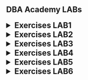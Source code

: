 ## DBA Academy LABs

<details>
<summary style="font-size: 1.5em; font-weight: bold;">Exercises LAB1</summary>

1. What is the user that you logged in?
```
└─$ whoami
sopa
```

2. Display your current directory.
```
└─$ pwd
/home/sopa/yoda/linux/students
```

3. Change to the `/etc` directory
```
┌──(sopa㉿DESKTOP-MAPFS0I)-[~/yoda/linux/students]
└─$ cd /etc/

┌──(sopa㉿DESKTOP-MAPFS0I)-[/etc]
└─$ pwd
/etc
```

4. Now change to your home directory using only 3 key presses.
 ```
 ┌──(sopa㉿DESKTOP-MAPFS0I)-[/etc]
└─$ cd

┌──(sopa㉿DESKTOP-MAPFS0I)-[~]
└─$ pwd
/home/sopa
 ```

5. Go to the parent directory of the current directory.
```
┌──(sopa㉿DESKTOP-MAPFS0I)-[~]
└─$ pwd && cd .. ; pwd 
/home/sopa
/home
```

6. Go to the root directory and list its content.
```
┌──(sopa㉿DESKTOP-MAPFS0I)-[/home]
└─$ ls -l /
```

7. List a long listing of the root directory.
```
┌──(sopa㉿DESKTOP-MAPFS0I)-[/]
└─$ ls -la /
```

8. Stay where you are, and list the contents of `/etc`.
```
┌──(sopa㉿DESKTOP-MAPFS0I)-[/]
└─$ ls -l /etc/
```

9. Stay where you are, and list the contents of `/bin` and `/sbin`.
```
┌──(sopa㉿DESKTOP-MAPFS0I)-[/]
└─$ ls /bin/ && ls /sbin/
```

10. List all the files (including hidden files) in your home directory in a human readable format
```
ls -lha ~  # Tilde expands to the home directory
```

11. Create a directory `linuxlab` in your home directory
```
┌──(sopa㉿DESKTOP-MAPFS0I)-[~/yoda]
└─$ mkdir -p ~/linuxlab && ls ~ # -p 
linuxlab  yoda
```
12. Change to the `/etc` directory, stay here and create a directory `testlinuxdir` in your home directory
```
┌──(sopa㉿DESKTOP-MAPFS0I)-[/etc]
└─$ cd /etc/ && mkdir -p ~/testlinuxdir ; ls ~
linuxlab  testlinuxdir  yoda
```

13. Create in one command the directories hierarchy ~/dir1/dir2/dir3 inside the diretory `textlinuxdir`. 
```
┌──(sopa㉿DESKTOP-MAPFS0I)-[/etc]
└─$ mkdir ~/dir1/dir2/dir3 && tree ~/
/home/sopa/
├── dir1
│   └── dir2
│       └── dir3
```

14. Remove the directory `testlinuxdir`
```
┌──(sopa㉿DESKTOP-MAPFS0I)-[/etc]
└─$ rm -rf ~/testlinuxdir && ls ~
dir1  linuxlab  yoda
```
</details>


<details>
<summary style="font-size: 1.5em; font-weight: bold;">Exercises LAB2</summary>

1. Download the file `postgres_users.sql` (https://github.com/devopsdelivery/yoda/blob/main/natixis-academy/linux/files/postgres_users.sql) with the command `wget`.
```
┌──(sopa㉿DESKTOP-MAPFS0I)-[~/yoda/linux/students]
└─$ wget "https://github.com/devopsdelivery/yoda/tree/jhon/linux/files/postgres_users.sql"
--2024-09-16 16:10:26--  https://github.com/devopsdelivery/yoda/tree/jhon/linux/files/postgres_users.sql
Resolving github.com (github.com)... 140.82.121.3
Connecting to github.com (github.com)|140.82.121.3|:443... connected.
HTTP request sent, awaiting response... 301 Moved Permanently
Location: https://github.com/devopsdelivery/yoda/blob/jhon/linux/files/postgres_users.sql [following]
--2024-09-16 16:10:27--  https://github.com/devopsdelivery/yoda/blob/jhon/linux/files/postgres_users.sql
Reusing existing connection to github.com:443.
HTTP request sent, awaiting response... 200 OK
Length: unspecified [text/html]
Saving to: ‘postgres_users.sql’

postgres_users.     [  <=>] 165.19K   625KB/s    in 0.3s    

2024-09-16 16:10:27 (625 KB/s) - ‘postgres_users.sql’ saved [169154]
```
2. Display the size and type of file of `postgres_users.sql`. 
```
┌──(sopa㉿DESKTOP-MAPFS0I)-[~/yoda/linux/students]
└─$ file postgres_users.sql && du -h postgres_users.sql 
postgres_users.sql: HTML document, Unicode text, UTF-8 text, with very long lines (1616)
168K    postgres_users.sql
```

3. Display the type of file of `postgres_users.sql`.
```
┌──(sopa㉿DESKTOP-MAPFS0I)-[~/yoda/linux/students]
└─$ file -b postgres_users.sql 
HTML document, Unicode text, UTF-8 text, with very long lines (1616)
```

4. Move the file `postgres_users.sql` to the directory `/linuxlab`.  
```
┌──(sopa㉿DESKTOP-MAPFS0I)-[~/yoda/linux/students]
└─$ mv postgres_users.sql ~/linuxlab
```

5. Create a copy of the file `postgres_users.sql` with the name `postgres_newusers.sql`.
```

┌──(sopa㉿DESKTOP-MAPFS0I)-[~/linuxlab]
└─$ cp postgres_users.sql postgres_newusers.sql
```
6. Rename the file `postgres_newusers.sql` to `postgres_oldusers.sql`.
```
┌──(sopa㉿DESKTOP-MAPFS0I)-[~/linuxlab]
└─$ mv postgres_newusers.sql postgres_oldusers.sql
```

7. Create a directory `~/touched` and enter it.
```
┌──(sopa㉿DESKTOP-MAPFS0I)-[~/linuxlab]
└─$ mkdir -p ~/touched && cd ~/touched && pwd
/home/sopa/touched
```

8. Create the files `today.txt` and `yesterday.txt` in `touched`.
```
┌──(sopa㉿DESKTOP-MAPFS0I)-[~/touched]
└─$ touch today.txt yesterday.txt && ls 
today.txt  yesterday.txt
```

9. Change the creation date on `yesterday.txt` to match yesterday's date.
```
┌──(sopa㉿DESKTOP-MAPFS0I)-[~/touched]
└─$ touch -t $(date -d "2024-09-15 00:00" +"%Y%m%d%H%M") yesterday.txt && ls -l yesterday.txt 
-rw-r--r-- 1 sopa sopa 0 Sep 15 00:00 yesterday.txt
```

10. Copy `yesterday.txt` to `copy.yesterday.txt`.
```
┌──(sopa㉿DESKTOP-MAPFS0I)-[~/touched]
└─$ cp yesterday.txt copy.yesterday.txt && ls *yes*
copy.yesterday.txt  yesterday.txt
```

11. Create a directory called `~/testbackup` and copy all files from `~/touched` into it.
```
┌──(sopa㉿DESKTOP-MAPFS0I)-[~]
└─$ mkdir -p ~/testbackup && cp -rf touched/* ~/testbackup && ls ~/testbackup
copy.yesterday.txt  today.txt  yesterday.txt
```

12. Use one command to remove the directory `~/testbackup` and all files in it.
```
┌──(sopa㉿DESKTOP-MAPFS0I)-[~]
└─$ rm -rf ~/testbackup && ls ~/testbackup
ls: cannot access '/home/sopa/testbackup': No such file or directory
```

13. Create a directory `~/etcbackup` and copy all *.conf files from `/etc` into it. Did you include all subdirectories of `/etc`?
```
┌──(sopa㉿DESKTOP-MAPFS0I)-[~]
└─$ mkdir -p ~/etcbackup && cp -rf /etc/*.conf ~/etcbackup

┌──(sopa㉿DESKTOP-MAPFS0I)-[~]
└─$ ls -la ~/etcbackup/
total 100
drwxr-xr-x  2 sopa sopa 4096 Sep 16 16:59 .
drwx------ 12 sopa sopa 4096 Sep 16 16:59 ..
-rw-r--r--  1 sopa sopa 3386 Sep 16 16:59 adduser.conf
-rw-r--r--  1 sopa sopa 6288 Sep 16 16:59 ca-certificates.conf
-rw-r--r--  1 sopa sopa 2967 Sep 16 16:59 debconf.conf
-rw-r--r--  1 sopa sopa 1706 Sep 16 16:59 deluser.conf
-rw-r--r--  1 sopa sopa  685 Sep 16 16:59 e2scrub.conf
-rw-r--r--  1 sopa sopa 2584 Sep 16 16:59 gai.conf
-rw-r--r--  1 sopa sopa    9 Sep 16 16:59 host.conf
-rw-r--r--  1 sopa sopa   34 Sep 16 16:59 ld.so.conf
-rw-r--r--  1 sopa sopa  191 Sep 16 16:59 libaudit.conf
-rw-r--r--  1 sopa sopa  494 Sep 16 16:59 logrotate.conf
-rw-r--r--  1 sopa sopa  813 Sep 16 16:59 mke2fs.conf
-rwxr-xr-x  1 sopa sopa  243 Sep 16 16:59 nftables.conf
-rw-r--r--  1 sopa sopa  494 Sep 16 16:59 nsswitch.conf
-rw-r--r--  1 sopa sopa  552 Sep 16 16:59 pam.conf
lrwxrwxrwx  1 sopa sopa   20 Sep 16 16:59 resolv.conf -> /mnt/wsl/resolv.conf
-rw-r--r--  1 sopa sopa 4343 Sep 16 16:59 sudo.conf
-rw-r--r--  1 sopa sopa 9804 Sep 16 16:59 sudo_logsrvd.conf
-rw-r--r--  1 sopa sopa 1260 Sep 16 16:59 ucf.conf
-rw-r--r--  1 sopa sopa  583 Sep 16 16:59 updatedb.conf
lrwxrwxrwx  1 sopa sopa   16 Sep 16 16:59 vconsole.conf -> default/keyboard
-rw-r--r--  1 sopa sopa  681 Sep 16 16:59 xattr.conf

```

</details>

<details>
<summary style="font-size: 1.5em; font-weight: bold;">Exercises LAB3</summary>

1. Display the first 12 lines of `/etc/services`.
```
└─$ head -n 12 /etc/services | nl
```

2. Display the last line of `/etc/passwd`.
```
└─$ tail -n 1 /etc/passwd
```

3. Create a file named `count.txt`.
```
└─$ touch count.txt
```

4. Use cp to make a backup of this file to `cnt.txt`. 
```
└─$ cp count.txt cnt.txt
&& diff count.txt cnt.txt # command to test it
```

5. Use more to display `/var/log/syslog`
```
└─$ more /var/log/syslog # */syslog does not exist here
```

6. Use ls to find the two biggest file in `/etc`.
```
└─$ ls -lS /etc/ | head -n 3 | tail -n 2
```

</details>

<details>
<summary style="font-size: 1.5em; font-weight: bold;">Exercises LAB4</summary>

1. List all files in `/etc` ending with “.conf”.
```
└─$ ls -a /etc/*.conf
```

2. List all commands in `/bin` starting with “mk”.
```
└─$ ls -a /bin/mk*
```

3. List all commands in `/bin` containing digits.
```
└─$ ls -a /bin/*[0-9]*
```

4. List all directories in `/etc` containing digits. 
```
└─$ ls -da /etc/*[0-9]*
```

5. List all files in `/boot` with name containing a dot (“.”) or a dash (“-”).
```
└─$ ls -a /boot/ | grep [.-]
```


</details>


<details>
<summary style="font-size: 1.5em; font-weight: bold;">Exercises LAB5</summary>

1. Write the current date to the file `/~/tmp/now` (hint: use the date command)
```
└─$ date > ~/tmp/now
```

2. Copy the content of the file `/etc/services` to `/~/tmp/services` without using the commands “cp”, “mv” and “rm”.
```
└─$ cat /etc/services > ~/tmp/services
```

3. Sort all `/proc` directory content by line, and filter output to only display lines beginning with a digit (hint: use `grep ^[0-9]` and sort(1)). 
```
ls /proc | sort | grep ^[0-9]
```

4. List the filesystem root directory `/` content by line, and filter output to replace all consonants with the character “_” (hint: use `sed -e 's,[!aeiouy],_,g'`)
```
└─$ ls / | sed -e 's,[^aeiouAEIOU],_,g'
```
</details>

<details>
<summary style="font-size: 1.5em; font-weight: bold;">Exercises LAB6</summary>

1. In your home directory create the directory `/linuxdatabase`.
```
└─$ mkdir ~/linuxdatabase
```

2. Create the the file `create_users_table`.
```
└─$ touch ~/linuxdatabase/create_users_table
```

3. Insert the content in the file [create_table_users.sql](/files/create_table_users.sql) into the file `create_users_table`.
```
└─$ cat ~/yoda/linux/files/insert_table_users.sql > ~/linuxdatabase/create_users_table
```

4. Create the the file `insert_users_table`.
```
```

5. Insert the content in the file [insert_table_users.sql](/files/create_table_users.sql) into the file `insert_users_table` (use the nano editor).
```
└─$ cp ~/yoda/linux/files/create_table_users.sql ~/linuxdatabase/insert_users_table
```

6. Add the files `create_users_table` and `insrt_users_table` to a tar archive with the name `dbscripts.tar`. 
```
┌──(sopa㉿DESKTOP-MAPFS0I)-[~/linuxdatabase]
└─$ tar -cf dbscripts.tar  *users_table*

┌──(sopa㉿DESKTOP-MAPFS0I)-[~/linuxdatabase]
└─$ tar -tf dbscripts.tar 
create_users_table
insert_users_table

┌──(sopa㉿DESKTOP-MAPFS0I)-[~/linuxdatabase]
└─$ 

```

7. Extract the files from the tar archive `dbscripts.tar` to the directory `extracted_dbscripts`.
```
└─$ tar -xf dbscripts.tar  
```

8. List all the apt packages installed in your system.
```
└─$ dpkg --list
```

9. Update the apt list.
```
└─$ sudo apt update
```

10. Install Postgres in your system.
```
└─$ sudo apt install postgresql -y
```

11. Check if the Postgres service (postgres.service) is running (hit: use systemctl).
```
└─$ systemctl status postgresql.service
postgresql.service - PostgreSQL RDBMS
    Loaded: loaded (/usr/lib/systemd/system/postgresql.service, disabled)
    Active: inactive (dead)
```

12. Install the Postgres client.
```
└─$ sudo apt install postgresql-client -y
```

13. Using the Postgres client (`psql`) connect to the Postgres server and list the databases. 
```
└─$ sudo service postgresql start && sudo service postgresql status
Starting PostgreSQL 16 database server: main.
16/main (port 5432): online


┌──(sopa㉿DESKTOP-MAPFS0I)-[~/yoda]
└─$ sudo -u postgres psql

postgres=# \list
                                                   List of databases
   Name    |  Owner   | Encoding | Locale Provider | Collate |  Ctype  | ICU Locale | ICU Rules |   Access privileges   
-----------+----------+----------+-----------------+---------+---------+------------+-----------+-----------------------
 postgres  | postgres | UTF8     | libc            | C.UTF-8 | C.UTF-8 |            |           | 
 template0 | postgres | UTF8     | libc            | C.UTF-8 | C.UTF-8 |            |           | =c/postgres          +
           |          |          |                 |         |         |            |           | postgres=CTc/postgres
 template1 | postgres | UTF8     | libc            | C.UTF-8 | C.UTF-8 |            |           | =c/postgres          +
           |          |          |                 |         |         |            |           | postgres=CTc/postgres
(3 rows)

```
</details>

